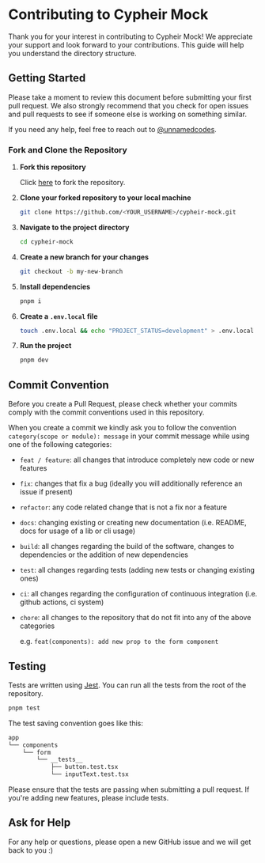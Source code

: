 # Contributing to Cypheir Mock

Thank you for your interest in contributing to Cypheir Mock! We appreciate your support and look forward to your contributions. This guide will help you understand the directory structure.

## Getting Started

Please take a moment to review this document before submitting your first pull request. We also strongly recommend that you check for open issues and pull requests to see if someone else is working on something similar.

If you need any help, feel free to reach out to [@unnamedcodes](https://twitter.com/unnamedcodes).

### Fork and Clone the Repository

1. **Fork this repository**

    Click [here](https://github.com/unnamed-lab/cypheir-mock/fork) to fork the repository.

2. **Clone your forked repository to your local machine**

    ```bash
    git clone https://github.com/<YOUR_USERNAME>/cypheir-mock.git
    ```

3. **Navigate to the project directory**

    ```bash
    cd cypheir-mock
    ```

4. **Create a new branch for your changes**

    ```bash
    git checkout -b my-new-branch
    ```

5. **Install dependencies**

    ```bash
    pnpm i
    ```

6. **Create a `.env.local` file**

    ```bash
    touch .env.local && echo "PROJECT_STATUS=development" > .env.local
    ```

7. **Run the project**

    ```bash
    pnpm dev
    ```

## Commit Convention

Before you create a Pull Request, please check whether your commits comply with
the commit conventions used in this repository.

When you create a commit we kindly ask you to follow the convention
`category(scope or module): message` in your commit message while using one of
the following categories:

-   `feat / feature`: all changes that introduce completely new code or new
    features
-   `fix`: changes that fix a bug (ideally you will additionally reference an
    issue if present)
-   `refactor`: any code related change that is not a fix nor a feature
-   `docs`: changing existing or creating new documentation (i.e. README, docs for
    usage of a lib or cli usage)
-   `build`: all changes regarding the build of the software, changes to
    dependencies or the addition of new dependencies
-   `test`: all changes regarding tests (adding new tests or changing existing
    ones)
-   `ci`: all changes regarding the configuration of continuous integration (i.e.
    github actions, ci system)
-   `chore`: all changes to the repository that do not fit into any of the above
    categories

    e.g. `feat(components): add new prop to the form component`

## Testing

Tests are written using [Jest](https://jestjs.io/). You can run all the tests from the root of the repository.

```bash
pnpm test
```

The test saving convention goes like this:

```bash
app
└── components
    └── form
        └── __tests__
            ├── button.test.tsx
            └── inputText.test.tsx
```

Please ensure that the tests are passing when submitting a pull request. If you're adding new features, please include tests.

## Ask for Help

For any help or questions, please open a new GitHub issue and we will get back to you :)
